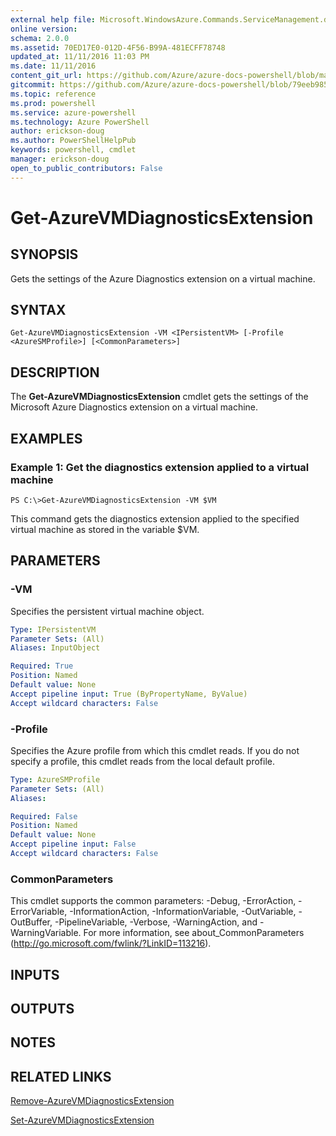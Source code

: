 ```yaml
---
external help file: Microsoft.WindowsAzure.Commands.ServiceManagement.dll-Help.xml
online version: 
schema: 2.0.0
ms.assetid: 70ED17E0-012D-4F56-B99A-481ECFF78748
updated_at: 11/11/2016 11:03 PM
ms.date: 11/11/2016
content_git_url: https://github.com/Azure/azure-docs-powershell/blob/master/azureps-cmdlets-docs/ServiceManagement/Azure.Service/v3.0.0/Get-AzureVMDiagnosticsExtension.md
gitcommit: https://github.com/Azure/azure-docs-powershell/blob/79eeb985ea480979357fb4695832a0c3d29a48bf/azureps-cmdlets-docs/ServiceManagement/Azure.Service/v3.0.0/Get-AzureVMDiagnosticsExtension.md
ms.topic: reference
ms.prod: powershell
ms.service: azure-powershell
ms.technology: Azure PowerShell
author: erickson-doug
ms.author: PowerShellHelpPub
keywords: powershell, cmdlet
manager: erickson-doug
open_to_public_contributors: False
---
```


# Get-AzureVMDiagnosticsExtension

## SYNOPSIS
Gets the settings of the Azure Diagnostics extension on a virtual machine.

## SYNTAX

```
Get-AzureVMDiagnosticsExtension -VM <IPersistentVM> [-Profile <AzureSMProfile>] [<CommonParameters>]
```

## DESCRIPTION
The **Get-AzureVMDiagnosticsExtension** cmdlet gets the settings of the Microsoft Azure Diagnostics extension on a virtual machine.

## EXAMPLES

### Example 1: Get the diagnostics extension applied to a virtual machine
```
PS C:\>Get-AzureVMDiagnosticsExtension -VM $VM
```

This command gets the diagnostics extension applied to the specified virtual machine as stored in the variable $VM.

## PARAMETERS

### -VM
Specifies the persistent virtual machine object.

```yaml
Type: IPersistentVM
Parameter Sets: (All)
Aliases: InputObject

Required: True
Position: Named
Default value: None
Accept pipeline input: True (ByPropertyName, ByValue)
Accept wildcard characters: False
```

### -Profile
Specifies the Azure profile from which this cmdlet reads.
If you do not specify a profile, this cmdlet reads from the local default profile.

```yaml
Type: AzureSMProfile
Parameter Sets: (All)
Aliases: 

Required: False
Position: Named
Default value: None
Accept pipeline input: False
Accept wildcard characters: False
```

### CommonParameters
This cmdlet supports the common parameters: -Debug, -ErrorAction, -ErrorVariable, -InformationAction, -InformationVariable, -OutVariable, -OutBuffer, -PipelineVariable, -Verbose, -WarningAction, and -WarningVariable. For more information, see about_CommonParameters (http://go.microsoft.com/fwlink/?LinkID=113216).

## INPUTS

## OUTPUTS

## NOTES

## RELATED LINKS

[Remove-AzureVMDiagnosticsExtension](xref:ServiceManagement/Azure.Service/v3.0.0/Remove-AzureVMDiagnosticsExtension.md)

[Set-AzureVMDiagnosticsExtension](xref:ServiceManagement/Azure.Service/v3.0.0/Set-AzureVMDiagnosticsExtension.md)


